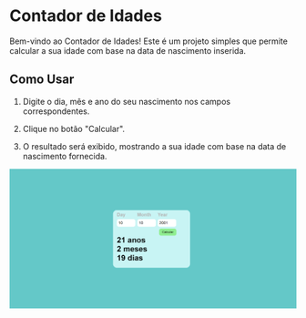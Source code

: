 # Contador de Idades


Bem-vindo ao Contador de Idades! Este é um projeto simples que permite calcular a sua idade com base na data de nascimento inserida.

## Como Usar

1. Digite o dia, mês e ano do seu nascimento nos campos correspondentes.

2. Clique no botão "Calcular".

3. O resultado será exibido, mostrando a sua idade com base na data de nascimento fornecida.


![Contador de Idades](./image/Captura%20de%20tela%202023-08-29%20152452.png)